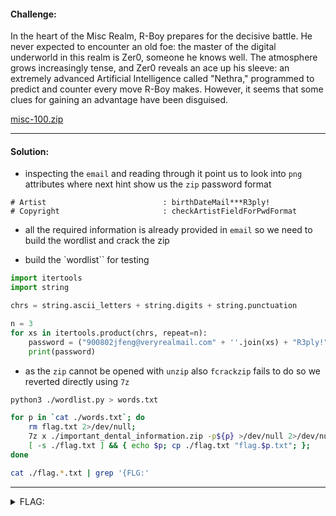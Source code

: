#### Challenge:

In the heart of the Misc Realm, R-Boy prepares for the decisive battle. He never expected to encounter an old foe: the master of the digital underworld in this realm is Zer0, someone he knows well. The atmosphere grows increasingly tense, and Zer0 reveals an ace up his sleeve: an extremely advanced Artificial Intelligence called "Nethra," programmed to predict and counter every move R-Boy makes. However, it seems that some clues for gaining an advantage have been disguised.

[misc-100.zip](./misc-100.zip ":ignore")

---

#### Solution:

- inspecting the `email` and reading through it point us to look into `png` attributes where next hint show us the `zip` password format
```
# Artist                          : birthDateMail***R3ply!
# Copyright                       : checkArtistFieldForPwdFormat
```
- all the required information is already provided in `email` so we need to build the wordlist and crack the zip

- build the `wordlist`` for testing
```python
import itertools
import string

chrs = string.ascii_letters + string.digits + string.punctuation

n = 3
for xs in itertools.product(chrs, repeat=n):
    password = ("900802jfeng@veryrealmail.com" + ''.join(xs) + "R3ply!")
    print(password)
```

- as the `zip` cannot be opened with `unzip` also `fcrackzip` fails to do so we reverted directly using `7z`

```bash
python3 ./wordlist.py > words.txt

for p in `cat ./words.txt`; do
    rm flag.txt 2>/dev/null;
    7z x ./important_dental_information.zip -p${p} >/dev/null 2>/dev/null;
    [ -s ./flag.txt ] && { echo $p; cp ./flag.txt "flag.$p.txt"; };
done

cat ./flag.*.txt | grep '{FLG:'
```

---

<details><summary>FLAG:</summary>

```
{FLG:J4n1c3_h4s_g0t_s0m3_b4d_t33th}
```

</details>
